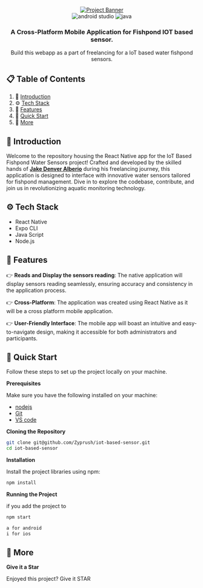 <div align="center">
  <br />
    <a href="#" target="_blank">
      <img src="https://i.ibb.co/k0DYjpJ/DICT-Certgen-1.png" alt="Project Banner">
    </a>
  <br />

  <div>
    <img src="https://img.shields.io/badge/-Android%20studio-black?style=for-the-badge&logoColor=black&logo=androidStudio&color=a4c639" alt="android studio" />
    <img src="https://img.shields.io/badge/Java-ED8B00?style=for-the-badge&logo=openjdk&logoColor=white" alt="java" />
  </div>

  <h3 align="center">A Cross-Platform Mobile Application for Fishpond IOT based sensor.</h3>

   <div align="center">
     Build this webapp as a part of freelancing for a IoT based water fishpond sensors.
    </div>
</div>

## 📋 <a name="table">Table of Contents</a>

1. 🤖 [Introduction](#introduction)
2. ⚙️ [Tech Stack](#tech-stack)
3. 🔋 [Features](#features)
4. 🤸 [Quick Start](#quick-start)
5. 🚀 [More](#more)

## <a name="introduction">🤖 Introduction</a>

Welcome to the repository housing the React Native app for the IoT Based Fishpond Water Sensors project! Crafted and developed by the skilled hands of <a href="https://jakedenver.com" target="_blank"><b>Jake Denver Alberio</b></a> during his freelancing journey, this application is designed to interface with innovative water sensors tailored for fishpond management. Dive in to explore the codebase, contribute, and join us in revolutionizing aquatic monitoring technology.

## <a name="tech-stack">⚙️ Tech Stack</a>

- React Native
- Expo CLI
- Java Script
- Node.js

## <a name="features">🔋 Features</a>

👉 **Reads and Display the sensors reading**: The native application will display sensors reading seamlessly, ensuring accuracy and consistency in the application process.

👉 **Cross-Platform**: The application was created using React Native as it will be a cross platform mobile application.

👉 **User-Friendly Interface**: The mobile app will boast an intuitive and easy-to-navigate design, making it accessible for both administrators and participants.

## <a name="quick-start">🤸 Quick Start</a>

Follow these steps to set up the project locally on your machine.

**Prerequisites**

Make sure you have the following installed on your machine:

- [nodejs](https://https://nodejs.org/)
- [Git](https://git-scm.com/)
- [VS code](https://code.visualstudio.com/download)

**Cloning the Repository**

```bash
git clone git@github.com/Zyprush/iot-based-sensor.git
cd iot-based-sensor
```

**Installation**

Install the project libraries using npm:

```bash
npm install
```

**Running the Project**

if you add the project to

```bash
npm start

a for android
i for ios
```


## <a name="more">🚀 More</a>

**Give it a Star**

Enjoyed this project? Give it STAR

#
